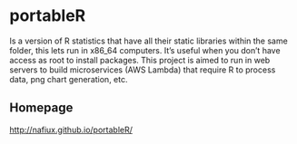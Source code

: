 # portableR

Is a version of R statistics that have all their static libraries within the same folder, this lets run in x86_64 computers. It’s useful when you don’t have access as root to install packages. This project is aimed to run in web servers to build microservices (AWS Lambda) that require R to process data, png chart generation, etc.

## Homepage

http://nafiux.github.io/portableR/
